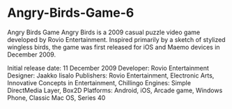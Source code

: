 # Angry-Birds-Game-6

Angry Birds Game
Angry Birds is a 2009 casual puzzle video game developed by Rovio Entertainment.
Inspired primarily by a sketch of stylized wingless birds, the game was first released for iOS and Maemo devices in December 2009.

Initial release date: 11 December 2009
Developer: Rovio Entertainment 
Designer: Jaakko Iisalo
Publishers: Rovio Entertainment, Electronic Arts, Innovative Concepts in Entertainment, Chillingo 
Engines: Simple DirectMedia Layer, Box2D Platforms: Android, iOS, Arcade game, Windows Phone, Classic Mac OS, Series 40
